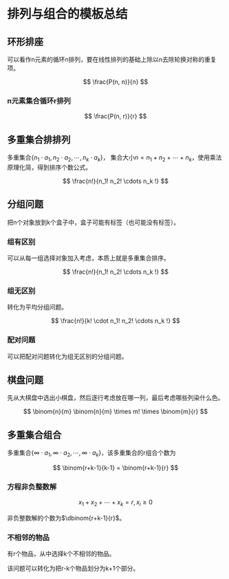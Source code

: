 # 排列与组合的模板总结

## 环形排座

可以看作n元素的循环n排列，要在线性排列的基础上除以n去除轮换对称的重复项。

$$
\frac{P(n, n)}{n}
$$

### n元素集合循环r排列

$$
\frac{P(n, r)}{r}
$$

## 多重集合排排列

多重集合$\{n_1 \cdot a_1, n_2 \cdot a_2 ,\cdots ,n_k \cdot a_k\}$，
集合大小$n = n_1 + n_2 + \cdots + n_k$，使用乘法原理化简，得到排序个数公式。

$$
\frac{n!}{n_1! n_2! \cdots n_k !}
$$

## 分组问题

把n个对象放到k个盒子中，盒子可能有标签（也可能没有标签）。

### 组有区别

可以从每一组选择对象加入考虑，本质上就是多重集合排序。

$$
\frac{n!}{n_1! n_2! \cdots n_k !}
$$

### 组无区别

转化为平均分组问题。

$$
\frac{n!}{k! \cdot n_1! n_2! \cdots n_k !}
$$

### 配对问题

可以把配对问题转化为组无区别的分组问题。

## 棋盘问题

先从大棋盘中选出小棋盘，然后逐行考虑放在哪一列，最后考虑哪些列染什么色。

$$
\binom{n}{m} \binom{n}{m} \times m! \times \binom{m}{r}
$$

## 多重集合组合

多重集合$\{\infty \cdot a_1, \infty \cdot a_2 ,\cdots ,\infty \cdot a_k\}$，该多重集合的r组合个数为

$$
\binom{r+k-1}{k-1} = \binom{r+k-1}{r}
$$

### 方程非负整数解

$$
x_1 + x_2 + \cdots + x_k = r, x_i \ge 0
$$

非负整数解的个数为$\dbinom{r+k-1}{r}$。

### 不相邻的物品

有r个物品，从中选择k个不相邻的物品。

该问题可以转化为把r-k个物品划分为k+1个部分。
